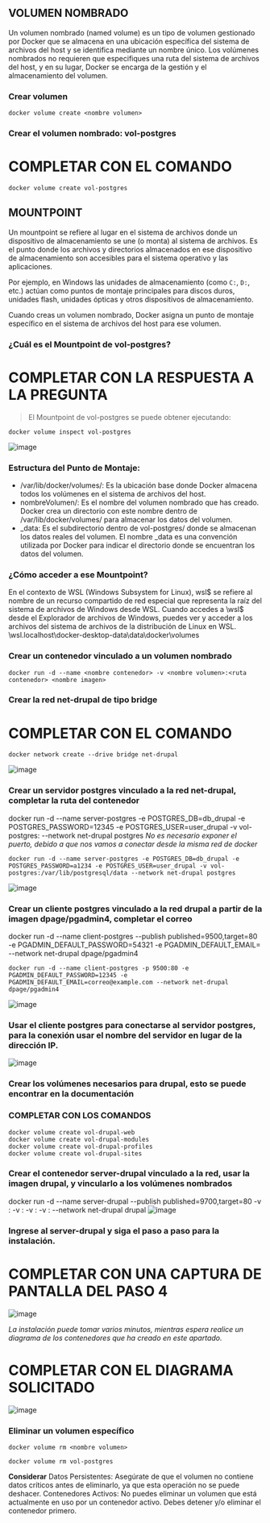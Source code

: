 ## VOLUMEN NOMBRADO
Un volumen nombrado (named volume) es un tipo de volumen gestionado por Docker que se almacena en una ubicación específica del sistema de archivos del host y se identifica mediante un nombre único. Los volúmenes nombrados no requieren que especifiques una ruta del sistema de archivos del host, y en su lugar, Docker se encarga de la gestión y el almacenamiento del volumen.


### Crear volumen
```
docker volume create <nombre volumen>
```

### Crear el volumen nombrado: vol-postgres
# COMPLETAR CON EL COMANDO
```
docker volume create vol-postgres
```
## MOUNTPOINT
Un mountpoint se refiere al lugar en el sistema de archivos donde un dispositivo de almacenamiento se une (o monta) al sistema de archivos. Es el punto donde los archivos y directorios almacenados en ese dispositivo de almacenamiento son accesibles para el sistema operativo y las aplicaciones.

Por ejemplo, en Windows las unidades de almacenamiento (como `C:`, `D:`, etc.) actúan como puntos de montaje principales para discos duros, unidades flash, unidades ópticas y otros dispositivos de almacenamiento.

Cuando creas un volumen nombrado, Docker asigna un punto de montaje específico en el sistema de archivos del host para ese volumen.

### ¿Cuál es el Mountpoint de vol-postgres?
# COMPLETAR CON LA RESPUESTA A LA PREGUNTA
>El Mountpoint de vol-postgres se puede obtener ejecutando:
```
docker volume inspect vol-postgres
```
![image](https://github.com/estevan-j/2024A-ISWD633-GR1/assets/94009206/8f627790-c0be-43af-9c72-76ccb04ad2df)

### Estructura del Punto de Montaje:
- /var/lib/docker/volumes/: Es la ubicación base donde Docker almacena todos los volúmenes en el sistema de archivos del host.
- nombreVolumen/: Es el nombre del volumen nombrado que has creado. Docker crea un directorio con este nombre dentro de /var/lib/docker/volumes/ para almacenar los datos del volumen.
- _data: Es el subdirectorio dentro de vol-postgres/ donde se almacenan los datos reales del volumen. El nombre _data es una convención utilizada por Docker para indicar el directorio donde se encuentran los datos del volumen.

### ¿Cómo acceder a ese Mountpoint?
En el contexto de WSL (Windows Subsystem for Linux), wsl$ se refiere al nombre de un recurso compartido de red especial que representa la raíz del sistema de archivos de Windows desde WSL. Cuando accedes a \\wsl$ desde el Explorador de archivos de Windows, puedes ver y acceder a los archivos del sistema de archivos de la distribución de Linux en WSL.
\\wsl.localhost\docker-desktop-data\data\docker\volumes

### Crear un contenedor vinculado a un volumen nombrado
```
docker run -d --name <nombre contenedor> -v <nombre volumen>:<ruta contenedor> <nombre imagen>
```

### Crear la red net-drupal de tipo bridge
# COMPLETAR CON EL COMANDO
```
docker network create --drive bridge net-drupal
```
![image](https://github.com/estevan-j/2024A-ISWD633-GR1/assets/94009206/9e17ffd3-9f90-47b5-8ce1-9e2ede1388d5)

### Crear un servidor postgres vinculado a la red net-drupal, completar la ruta del contenedor
docker run -d --name server-postgres -e POSTGRES_DB=db_drupal -e POSTGRES_PASSWORD=12345 -e POSTGRES_USER=user_drupal -v vol-postgres:<ruta contenedor> --network net-drupal postgres
_No es necesario exponer el puerto, debido a que nos vamos a conectar desde la misma red de docker_

```
docker run -d --name server-postgres -e POSTGRES_DB=db_drupal -e POSTGRES_PASSWORD=a1234 -e POSTGRES_USER=user_drupal -v vol-postgres:/var/lib/postgresql/data --network net-drupal postgres
```
![image](https://github.com/estevan-j/2024A-ISWD633-GR1/assets/94009206/4409c32f-071f-4efa-90ed-6703034e01ba)

### Crear un cliente postgres vinculado a la red drupal a partir de la imagen dpage/pgadmin4, completar el correo
docker run -d --name client-postgres --publish published=9500,target=80 -e PGADMIN_DEFAULT_PASSWORD=54321 -e PGADMIN_DEFAULT_EMAIL=<correo> --network net-drupal dpage/pgadmin4
```
docker run -d --name client-postgres -p 9500:80 -e PGADMIN_DEFAULT_PASSWORD=12345 -e PGADMIN_DEFAULT_EMAIL=correo@example.com --network net-drupal dpage/pgadmin4
```
![image](https://github.com/estevan-j/2024A-ISWD633-GR1/assets/94009206/6c437586-743f-4503-874f-bb72c80573d3)

### Usar el cliente postgres para conectarse al servidor postgres, para la conexión usar el nombre del servidor en lugar de la dirección IP.
![image](https://github.com/estevan-j/2024A-ISWD633-GR1/assets/94009206/77788fdf-f511-4811-97e7-5a89887c8235)

### Crear los volúmenes necesarios para drupal, esto se puede encontrar en la documentación
### COMPLETAR CON LOS COMANDOS
```
docker volume create vol-drupal-web
docker volume create vol-drupal-modules
docker volume create vol-drupal-profiles
docker volume create vol-drupal-sites
```
### Crear el contenedor server-drupal vinculado a la red, usar la imagen drupal, y vincularlo a los volúmenes nombrados
docker run -d --name server-drupal --publish published=9700,target=80 -v <nombre volumen>:<ruta contenedor> -v <nombre volumen>:<ruta contenedor> -v <nombre volumen>:<ruta contenedor> -v <nombre volumen>:<ruta contenedor> --network net-drupal drupal
![image](https://github.com/estevan-j/2024A-ISWD633-GR1/assets/94009206/40b1a270-5d96-441a-82dd-3c8bb5c6f0bb)

### Ingrese al server-drupal y siga el paso a paso para la instalación.
# COMPLETAR CON UNA CAPTURA DE PANTALLA DEL PASO 4
![image](https://github.com/estevan-j/2024A-ISWD633-GR1/assets/94009206/5c9ac7e4-692e-4e1e-805f-7d5f93cb3719)

_La instalación puede tomar varios minutos, mientras espera realice un diagrama de los contenedores que ha creado en este apartado._

# COMPLETAR CON EL DIAGRAMA SOLICITADO
![image](https://github.com/estevan-j/2024A-ISWD633-GR1/assets/94009206/6b1bb8ac-fbe9-4273-b57a-ae4e243511a4)

### Eliminar un volumen específico
```
docker volume rm <nombre volumen>
```
```
docker volume rm vol-postgres
```
**Considerar**
Datos Persistentes: Asegúrate de que el volumen no contiene datos críticos antes de eliminarlo, ya que esta operación no se puede deshacer.
Contenedores Activos: No puedes eliminar un volumen que está actualmente en uso por un contenedor activo. Debes detener y/o eliminar el contenedor primero.
